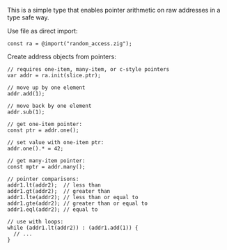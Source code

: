 This is a simple type that enables pointer arithmetic on raw addresses in a type safe way.

Use file as direct import:

```zig
const ra = @import("random_access.zig");
```

Create address objects from pointers:

```zig
// requires one-item, many-item, or c-style pointers
var addr = ra.init(slice.ptr);

// move up by one element
addr.add(1);

// move back by one element
addr.sub(1);

// get one-item pointer:
const ptr = addr.one();

// set value with one-item ptr:
addr.one().* = 42;

// get many-item pointer:
const mptr = addr.many();

// pointer comparisons:
addr1.lt(addr2);  // less than
addr1.gt(addr2);  // greater than
addr1.lte(addr2); // less than or equal to
addr1.gte(addr2); // greater than or equal to
addr1.eql(addr2); // equal to

// use with loops:
while (addr1.lt(addr2)) : (addr1.add(1)) {
  // ...
}
```
